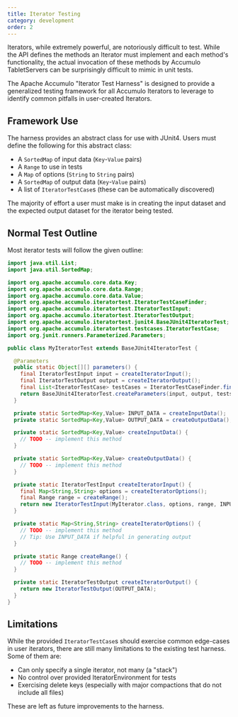 ```yaml
---
title: Iterator Testing
category: development
order: 2
---
```


Iterators, while extremely powerful, are notoriously difficult to test. While the API defines
the methods an Iterator must implement and each method's functionality, the actual invocation
of these methods by Accumulo TabletServers can be surprisingly difficult to mimic in unit tests.

The Apache Accumulo "Iterator Test Harness" is designed to provide a generalized testing framework
for all Accumulo Iterators to leverage to identify common pitfalls in user-created Iterators.

## Framework Use

The harness provides an abstract class for use with JUnit4. Users must define the following for this
abstract class:

  * A `SortedMap` of input data (`Key`-`Value` pairs)
  * A `Range` to use in tests
  * A `Map` of options (`String` to `String` pairs)
  * A `SortedMap` of output data (`Key`-`Value` pairs)
  * A list of `IteratorTestCase`s (these can be automatically discovered)

The majority of effort a user must make is in creating the input dataset and the expected
output dataset for the iterator being tested.

## Normal Test Outline

Most iterator tests will follow the given outline:

```java
import java.util.List;
import java.util.SortedMap;

import org.apache.accumulo.core.data.Key;
import org.apache.accumulo.core.data.Range;
import org.apache.accumulo.core.data.Value;
import org.apache.accumulo.iteratortest.IteratorTestCaseFinder;
import org.apache.accumulo.iteratortest.IteratorTestInput;
import org.apache.accumulo.iteratortest.IteratorTestOutput;
import org.apache.accumulo.iteratortest.junit4.BaseJUnit4IteratorTest;
import org.apache.accumulo.iteratortest.testcases.IteratorTestCase;
import org.junit.runners.Parameterized.Parameters;

public class MyIteratorTest extends BaseJUnit4IteratorTest {

  @Parameters
  public static Object[][] parameters() {
    final IteratorTestInput input = createIteratorInput();
    final IteratorTestOutput output = createIteratorOutput();
    final List<IteratorTestCase> testCases = IteratorTestCaseFinder.findAllTestCases();
    return BaseJUnit4IteratorTest.createParameters(input, output, tests);
  }

  private static SortedMap<Key,Value> INPUT_DATA = createInputData();
  private static SortedMap<Key,Value> OUTPUT_DATA = createOutputData();

  private static SortedMap<Key,Value> createInputData() {
    // TODO -- implement this method
  }

  private static SortedMap<Key,Value> createOutputData() {
    // TODO -- implement this method
  }

  private static IteratorTestInput createIteratorInput() {
    final Map<String,String> options = createIteratorOptions(); 
    final Range range = createRange();
    return new IteratorTestInput(MyIterator.class, options, range, INPUT_DATA);
  }

  private static Map<String,String> createIteratorOptions() {
    // TODO -- implement this method
    // Tip: Use INPUT_DATA if helpful in generating output
  }

  private static Range createRange() {
    // TODO -- implement this method
  }

  private static IteratorTestOutput createIteratorOutput() {
    return new IteratorTestOutput(OUTPUT_DATA);
  }
}
```

## Limitations

While the provided `IteratorTestCase`s should exercise common edge-cases in user iterators,
there are still many limitations to the existing test harness. Some of them are:

  * Can only specify a single iterator, not many (a "stack")
  * No control over provided IteratorEnvironment for tests
  * Exercising delete keys (especially with major compactions that do not include all files)

These are left as future improvements to the harness.
